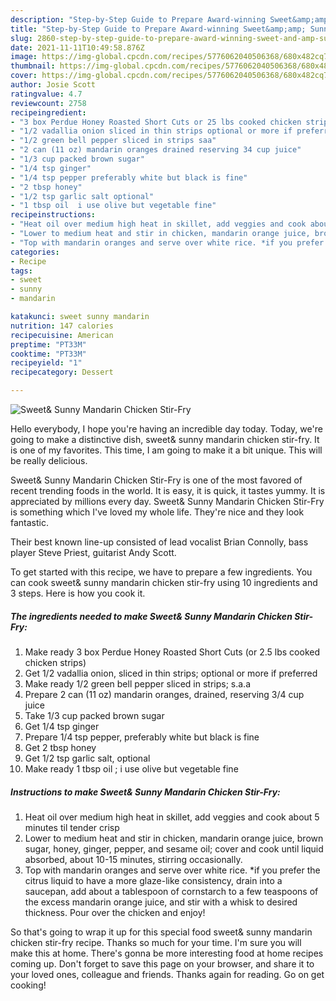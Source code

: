 ```yaml
---
description: "Step-by-Step Guide to Prepare Award-winning Sweet&amp;amp; Sunny Mandarin Chicken Stir-Fry"
title: "Step-by-Step Guide to Prepare Award-winning Sweet&amp;amp; Sunny Mandarin Chicken Stir-Fry"
slug: 2860-step-by-step-guide-to-prepare-award-winning-sweet-and-amp-sunny-mandarin-chicken-stir-fry
date: 2021-11-11T10:49:58.876Z
image: https://img-global.cpcdn.com/recipes/5776062040506368/680x482cq70/sweet-sunny-mandarin-chicken-stir-fry-recipe-main-photo.jpg
thumbnail: https://img-global.cpcdn.com/recipes/5776062040506368/680x482cq70/sweet-sunny-mandarin-chicken-stir-fry-recipe-main-photo.jpg
cover: https://img-global.cpcdn.com/recipes/5776062040506368/680x482cq70/sweet-sunny-mandarin-chicken-stir-fry-recipe-main-photo.jpg
author: Josie Scott
ratingvalue: 4.7
reviewcount: 2758
recipeingredient:
- "3 box Perdue Honey Roasted Short Cuts or 25 lbs cooked chicken strips"
- "1/2 vadallia onion sliced in thin strips optional or more if preferred"
- "1/2 green bell pepper sliced in strips saa"
- "2 can (11 oz) mandarin oranges drained reserving 34 cup juice"
- "1/3 cup packed brown sugar"
- "1/4 tsp ginger"
- "1/4 tsp pepper preferably white but black is fine"
- "2 tbsp honey"
- "1/2 tsp garlic salt optional"
- "1 tbsp oil  i use olive but vegetable fine"
recipeinstructions:
- "Heat oil over medium high heat in skillet, add veggies and cook about 5 minutes til tender crisp"
- "Lower to medium heat and stir in chicken, mandarin orange juice, brown sugar, honey, ginger, pepper, and sesame oil; cover and cook until liquid absorbed, about 10-15 minutes, stirring occasionally."
- "Top with mandarin oranges and serve over white rice. *if you prefer the citrus liquid to have a more glaze-like consistency, drain into a saucepan, add about a tablespoon of cornstarch to a few teaspoons of the excess mandarin orange juice, and stir with a whisk to desired thickness. Pour over the chicken and enjoy!"
categories:
- Recipe
tags:
- sweet
- sunny
- mandarin

katakunci: sweet sunny mandarin 
nutrition: 147 calories
recipecuisine: American
preptime: "PT33M"
cooktime: "PT33M"
recipeyield: "1"
recipecategory: Dessert

---
```



![Sweet&amp; Sunny Mandarin Chicken Stir-Fry](https://img-global.cpcdn.com/recipes/5776062040506368/680x482cq70/sweet-sunny-mandarin-chicken-stir-fry-recipe-main-photo.jpg)

Hello everybody, I hope you're having an incredible day today. Today, we're going to make a distinctive dish, sweet&amp; sunny mandarin chicken stir-fry. It is one of my favorites. This time, I am going to make it a bit unique. This will be really delicious.

Sweet&amp; Sunny Mandarin Chicken Stir-Fry is one of the most favored of recent trending foods in the world. It is easy, it is quick, it tastes yummy. It is appreciated by millions every day. Sweet&amp; Sunny Mandarin Chicken Stir-Fry is something which I've loved my whole life. They're nice and they look fantastic.

Their best known line-up consisted of lead vocalist Brian Connolly, bass player Steve Priest, guitarist Andy Scott.


To get started with this recipe, we have to prepare a few ingredients. You can cook sweet&amp; sunny mandarin chicken stir-fry using 10 ingredients and 3 steps. Here is how you cook it.

<!--inarticleads1-->

##### The ingredients needed to make Sweet&amp; Sunny Mandarin Chicken Stir-Fry:

1. Make ready 3 box Perdue Honey Roasted Short Cuts (or 2.5 lbs cooked chicken strips)
1. Get 1/2 vadallia onion, sliced in thin strips; optional or more if preferred
1. Make ready 1/2 green bell pepper sliced in strips; s.a.a
1. Prepare 2 can (11 oz) mandarin oranges, drained, reserving 3/4 cup juice
1. Take 1/3 cup packed brown sugar
1. Get 1/4 tsp ginger
1. Prepare 1/4 tsp pepper, preferably white but black is fine
1. Get 2 tbsp honey
1. Get 1/2 tsp garlic salt, optional
1. Make ready 1 tbsp oil ; i use olive but vegetable fine




<!--inarticleads2-->

##### Instructions to make Sweet&amp; Sunny Mandarin Chicken Stir-Fry:

1. Heat oil over medium high heat in skillet, add veggies and cook about 5 minutes til tender crisp
1. Lower to medium heat and stir in chicken, mandarin orange juice, brown sugar, honey, ginger, pepper, and sesame oil; cover and cook until liquid absorbed, about 10-15 minutes, stirring occasionally.
1. Top with mandarin oranges and serve over white rice. *if you prefer the citrus liquid to have a more glaze-like consistency, drain into a saucepan, add about a tablespoon of cornstarch to a few teaspoons of the excess mandarin orange juice, and stir with a whisk to desired thickness. Pour over the chicken and enjoy!




So that's going to wrap it up for this special food sweet&amp; sunny mandarin chicken stir-fry recipe. Thanks so much for your time. I'm sure you will make this at home. There's gonna be more interesting food at home recipes coming up. Don't forget to save this page on your browser, and share it to your loved ones, colleague and friends. Thanks again for reading. Go on get cooking!
